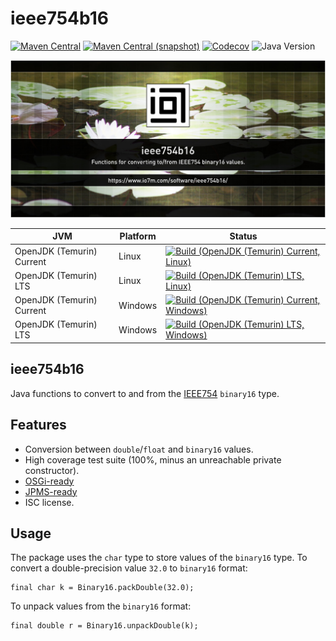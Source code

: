ieee754b16
===

[![Maven Central](https://img.shields.io/maven-central/v/com.io7m.ieee754b16/com.io7m.ieee754b16.svg?style=flat-square)](http://search.maven.org/#search%7Cga%7C1%7Cg%3A%22com.io7m.ieee754b16%22)
[![Maven Central (snapshot)](https://img.shields.io/nexus/s/com.io7m.ieee754b16/com.io7m.ieee754b16?server=https%3A%2F%2Fs01.oss.sonatype.org&style=flat-square)](https://s01.oss.sonatype.org/content/repositories/snapshots/com/io7m/ieee754b16/)
[![Codecov](https://img.shields.io/codecov/c/github/io7m-com/ieee754b16.svg?style=flat-square)](https://codecov.io/gh/io7m-com/ieee754b16)
![Java Version](https://img.shields.io/badge/21-java?label=java&color=e6c35c)

![com.io7m.ieee754b16](./src/site/resources/ieee754b16.jpg?raw=true)

| JVM | Platform | Status |
|-----|----------|--------|
| OpenJDK (Temurin) Current | Linux | [![Build (OpenJDK (Temurin) Current, Linux)](https://img.shields.io/github/actions/workflow/status/io7m-com/ieee754b16/main.linux.temurin.current.yml)](https://www.github.com/io7m-com/ieee754b16/actions?query=workflow%3Amain.linux.temurin.current)|
| OpenJDK (Temurin) LTS | Linux | [![Build (OpenJDK (Temurin) LTS, Linux)](https://img.shields.io/github/actions/workflow/status/io7m-com/ieee754b16/main.linux.temurin.lts.yml)](https://www.github.com/io7m-com/ieee754b16/actions?query=workflow%3Amain.linux.temurin.lts)|
| OpenJDK (Temurin) Current | Windows | [![Build (OpenJDK (Temurin) Current, Windows)](https://img.shields.io/github/actions/workflow/status/io7m-com/ieee754b16/main.windows.temurin.current.yml)](https://www.github.com/io7m-com/ieee754b16/actions?query=workflow%3Amain.windows.temurin.current)|
| OpenJDK (Temurin) LTS | Windows | [![Build (OpenJDK (Temurin) LTS, Windows)](https://img.shields.io/github/actions/workflow/status/io7m-com/ieee754b16/main.windows.temurin.lts.yml)](https://www.github.com/io7m-com/ieee754b16/actions?query=workflow%3Amain.windows.temurin.lts)|

## ieee754b16

Java functions to convert to and from the [IEEE754](https://en.wikipedia.org/wiki/IEEE_754)
`binary16` type.

## Features

* Conversion between `double`/`float` and `binary16` values.
* High coverage test suite (100%, minus an unreachable private constructor).
* [OSGi-ready](https://www.osgi.org/)
* [JPMS-ready](https://en.wikipedia.org/wiki/Java_Platform_Module_System)
* ISC license.

## Usage

The package uses the `char` type to store values of the `binary16` type.
To convert a double-precision value `32.0` to `binary16` format: 

```
final char k = Binary16.packDouble(32.0);
```

To unpack values from the `binary16` format:

```
final double r = Binary16.unpackDouble(k);
```


